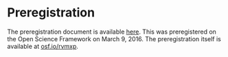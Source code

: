 # Preregistration

The preregistration document is available [here](https://github.com/chartgerink/2015poldermans/raw/master/preregister/preregistration_doc.pdf). This was preregistered on the Open Science Framework on March 9, 2016. The preregistration itself is available at [osf.io/rvmxp](https://osf.io/rvmxp).
